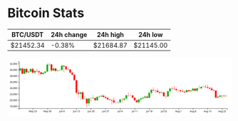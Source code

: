 # Bitcoin Stats

BTC/USDT|24h change|24h high|24h low|
|---|---|---|---|
|$21452.34|-0.38%|$21684.87|$21145.00|

<img src="./chart.svg">
